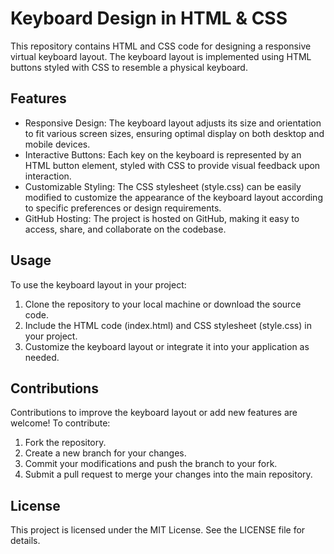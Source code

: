 # Keyboard Design in HTML & CSS

This repository contains HTML and CSS code for designing a responsive virtual keyboard layout. The keyboard layout is implemented using HTML buttons styled with CSS to resemble a physical keyboard.

## Features

* Responsive Design: The keyboard layout adjusts its size and orientation to fit various screen sizes, ensuring optimal display on both desktop and mobile devices.
* Interactive Buttons: Each key on the keyboard is represented by an HTML button element, styled with CSS to provide visual feedback upon interaction.
* Customizable Styling: The CSS stylesheet (style.css) can be easily modified to customize the appearance of the keyboard layout according to specific preferences or design requirements.
* GitHub Hosting: The project is hosted on GitHub, making it easy to access, share, and collaborate on the codebase.

## Usage

To use the keyboard layout in your project:

1. Clone the repository to your local machine or download the source code.
2. Include the HTML code (index.html) and CSS stylesheet (style.css) in your project.
3. Customize the keyboard layout or integrate it into your application as needed.

## Contributions

Contributions to improve the keyboard layout or add new features are welcome! To contribute:

1. Fork the repository.
2. Create a new branch for your changes.
3. Commit your modifications and push the branch to your fork.
4. Submit a pull request to merge your changes into the main repository.

## License

This project is licensed under the MIT License. See the LICENSE file for details.

